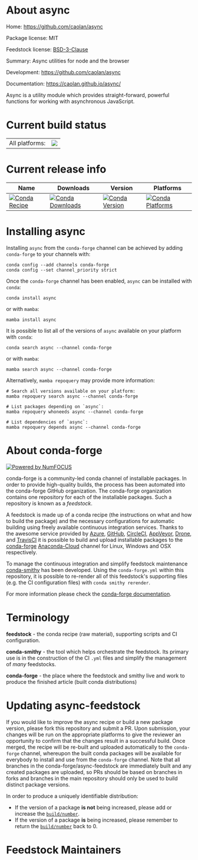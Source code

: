 About async
===========

Home: https://github.com/caolan/async

Package license: MIT

Feedstock license: [BSD-3-Clause](https://github.com/conda-forge/async-feedstock/blob/main/LICENSE.txt)

Summary: Async utilities for node and the browser

Development: https://github.com/caolan/async

Documentation: https://caolan.github.io/async/

Async is a utility module which provides straight-forward, powerful functions for working with asynchronous JavaScript.


Current build status
====================


<table><tr><td>All platforms:</td>
    <td>
      <a href="https://dev.azure.com/conda-forge/feedstock-builds/_build/latest?definitionId=2734&branchName=main">
        <img src="https://dev.azure.com/conda-forge/feedstock-builds/_apis/build/status/async-feedstock?branchName=main">
      </a>
    </td>
  </tr>
</table>

Current release info
====================

| Name | Downloads | Version | Platforms |
| --- | --- | --- | --- |
| [![Conda Recipe](https://img.shields.io/badge/recipe-async-green.svg)](https://anaconda.org/conda-forge/async) | [![Conda Downloads](https://img.shields.io/conda/dn/conda-forge/async.svg)](https://anaconda.org/conda-forge/async) | [![Conda Version](https://img.shields.io/conda/vn/conda-forge/async.svg)](https://anaconda.org/conda-forge/async) | [![Conda Platforms](https://img.shields.io/conda/pn/conda-forge/async.svg)](https://anaconda.org/conda-forge/async) |

Installing async
================

Installing `async` from the `conda-forge` channel can be achieved by adding `conda-forge` to your channels with:

```
conda config --add channels conda-forge
conda config --set channel_priority strict
```

Once the `conda-forge` channel has been enabled, `async` can be installed with `conda`:

```
conda install async
```

or with `mamba`:

```
mamba install async
```

It is possible to list all of the versions of `async` available on your platform with `conda`:

```
conda search async --channel conda-forge
```

or with `mamba`:

```
mamba search async --channel conda-forge
```

Alternatively, `mamba repoquery` may provide more information:

```
# Search all versions available on your platform:
mamba repoquery search async --channel conda-forge

# List packages depending on `async`:
mamba repoquery whoneeds async --channel conda-forge

# List dependencies of `async`:
mamba repoquery depends async --channel conda-forge
```


About conda-forge
=================

[![Powered by
NumFOCUS](https://img.shields.io/badge/powered%20by-NumFOCUS-orange.svg?style=flat&colorA=E1523D&colorB=007D8A)](https://numfocus.org)

conda-forge is a community-led conda channel of installable packages.
In order to provide high-quality builds, the process has been automated into the
conda-forge GitHub organization. The conda-forge organization contains one repository
for each of the installable packages. Such a repository is known as a *feedstock*.

A feedstock is made up of a conda recipe (the instructions on what and how to build
the package) and the necessary configurations for automatic building using freely
available continuous integration services. Thanks to the awesome service provided by
[Azure](https://azure.microsoft.com/en-us/services/devops/), [GitHub](https://github.com/),
[CircleCI](https://circleci.com/), [AppVeyor](https://www.appveyor.com/),
[Drone](https://cloud.drone.io/welcome), and [TravisCI](https://travis-ci.com/)
it is possible to build and upload installable packages to the
[conda-forge](https://anaconda.org/conda-forge) [Anaconda-Cloud](https://anaconda.org/)
channel for Linux, Windows and OSX respectively.

To manage the continuous integration and simplify feedstock maintenance
[conda-smithy](https://github.com/conda-forge/conda-smithy) has been developed.
Using the ``conda-forge.yml`` within this repository, it is possible to re-render all of
this feedstock's supporting files (e.g. the CI configuration files) with ``conda smithy rerender``.

For more information please check the [conda-forge documentation](https://conda-forge.org/docs/).

Terminology
===========

**feedstock** - the conda recipe (raw material), supporting scripts and CI configuration.

**conda-smithy** - the tool which helps orchestrate the feedstock.
                   Its primary use is in the construction of the CI ``.yml`` files
                   and simplify the management of *many* feedstocks.

**conda-forge** - the place where the feedstock and smithy live and work to
                  produce the finished article (built conda distributions)


Updating async-feedstock
========================

If you would like to improve the async recipe or build a new
package version, please fork this repository and submit a PR. Upon submission,
your changes will be run on the appropriate platforms to give the reviewer an
opportunity to confirm that the changes result in a successful build. Once
merged, the recipe will be re-built and uploaded automatically to the
`conda-forge` channel, whereupon the built conda packages will be available for
everybody to install and use from the `conda-forge` channel.
Note that all branches in the conda-forge/async-feedstock are
immediately built and any created packages are uploaded, so PRs should be based
on branches in forks and branches in the main repository should only be used to
build distinct package versions.

In order to produce a uniquely identifiable distribution:
 * If the version of a package **is not** being increased, please add or increase
   the [``build/number``](https://docs.conda.io/projects/conda-build/en/latest/resources/define-metadata.html#build-number-and-string).
 * If the version of a package **is** being increased, please remember to return
   the [``build/number``](https://docs.conda.io/projects/conda-build/en/latest/resources/define-metadata.html#build-number-and-string)
   back to 0.

Feedstock Maintainers
=====================


